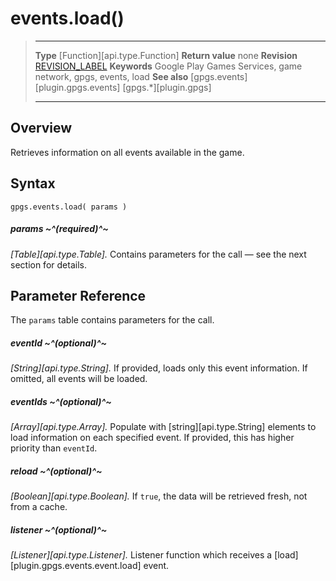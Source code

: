 # events.load()

> --------------------- ------------------------------------------------------------------------------------------
> __Type__              [Function][api.type.Function]
> __Return value__      none
> __Revision__          [REVISION_LABEL](REVISION_URL)
> __Keywords__          Google Play Games Services, game network, gpgs, events, load
> __See also__          [gpgs.events][plugin.gpgs.events]
>                       [gpgs.*][plugin.gpgs]
> --------------------- ------------------------------------------------------------------------------------------

## Overview

Retrieves information on all events available in the game.

## Syntax

	gpgs.events.load( params )

##### params ~^(required)^~
_[Table][api.type.Table]._ Contains parameters for the call &mdash; see the next section for details.

## Parameter Reference

The `params` table contains parameters for the call.

##### eventId ~^(optional)^~
_[String][api.type.String]._ If provided, loads only this event information. If omitted, all events will be loaded.

##### eventIds ~^(optional)^~
_[Array][api.type.Array]._ Populate with [string][api.type.String] elements to load information on each specified event. If provided, this has higher priority than `eventId`.

##### reload ~^(optional)^~
_[Boolean][api.type.Boolean]._ If `true`, the data will be retrieved fresh, not from a cache.

##### listener ~^(optional)^~
_[Listener][api.type.Listener]._ Listener function which receives a [load][plugin.gpgs.events.event.load] event.